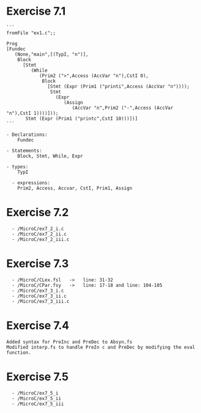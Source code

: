 # Exercise 7.1
    ```
    fromFile "ex1.c";;

    Prog
    [Fundec
       (None,"main",[(TypI, "n")],
        Block
          [Stmt
             (While
                (Prim2 (">",Access (AccVar "n"),CstI 0),
                 Block
                   [Stmt (Expr (Prim1 ("printi",Access (AccVar "n"))));
                    Stmt
                      (Expr
                         (Assign
                            (AccVar "n",Prim2 ("-",Access (AccVar "n"),CstI 1))))]));
           Stmt (Expr (Prim1 ("printc",CstI 10)))])]
    ```

    - Declarations:
	    Fundec 

    - Statements:
	    Block, Stmt, While, Expr

    - types:
	    TypI

	  - expressions:
		Prim2, Access, Accvar, CstI, Prim1, Assign

# Exercise 7.2
```
  - /MicroC/ex7_2_i.c
  - /MicroC/ex7_2_ii.c
  - /MicroC/ex7_2_iii.c
```

# Exercise 7.3
```
  - /MicroC/CLex.fsl   ->   line: 31-32
  - /MicroC/CPar.fsy   ->   line: 17-18 and line: 104-105
  - /MicroC/ex7_3_i.c
  - /MicroC/ex7_3_ii.c
  - /MicroC/ex7_3_iii.c
```

# Exercise 7.4
```
Added syntax for PreInc and PreDec to Absyn.fs
Modified interp.fs to handle PreIn c and PreDec by modifying the eval function.
```

# Exercise 7.5  
```
  - /MicroC/ex7_5_i
  - /MicroC/ex7_5_ii
  - /MicroC/ex7_5_iii
```